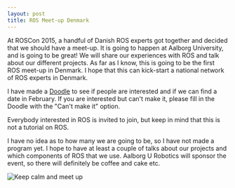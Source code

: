 ```yaml
---
layout: post
title: ROS Meet-up Denmark
---
```



At ROSCon 2015, a handful of Danish ROS experts got together and decided that we should have a meet-up. It is going to happen at Aalborg University, and is going to be great! We will share our experiences with ROS and talk about our different projects. As far as I know, this is going to be the first ROS meet-up in Denmark. I hope that this can kick-start a national network of ROS experts in Denmark.

I have made a [Doodle](http://doodle.com/poll/azxwfazaenagh27t) to see if people are interested and if we can find a date in February. If you are interested but can't make it, please fill in the Doodle with the "Can't make it" option.

Everybody interested in ROS is invited to join, but keep in mind that this is not a tutorial on ROS.

I have no idea as to how many we are going to be, so I have not made a program yet. I hope to have at least a couple of talks about our projects and which components of ROS that we use. Aalborg U Robotics will sponsor the event, so there will definitely be coffee and cake etc.

![Keep calm and meet up](https://www.theibcnetwork.org/wp-content/uploads/2015/02/meet-up.png)
